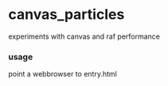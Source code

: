 canvas_particles
================
experiments with canvas and raf performance

### usage
point a webbrowser to entry.html 
